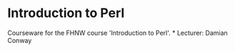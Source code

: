 # Introduction to Perl

Courseware for the FHNW course 'Introduction to Perl'. 
  * Lecturer: Damian Conway
